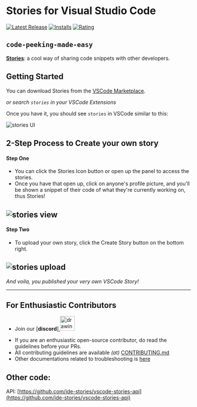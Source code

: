 # Stories for Visual Studio Code
[![Latest Release](https://vsmarketplacebadge.apphb.com/version-short/bar9.stories.svg)](https://marketplace.visualstudio.com/items?itemName=bar9.stories)
[![Installs](https://vsmarketplacebadge.apphb.com/installs/bar9.stories.svg)](https://marketplace.visualstudio.com/items?itemName=bar9.stories)
[![Rating](https://vsmarketplacebadge.apphb.com/rating-short/bar9.stories.svg)](https://marketplace.visualstudio.com/items?itemName=bar9.stories#review-details)

**`code-peeking-made-easy`**
--------------------------------------
[**Stories**](https://marketplace.visualstudio.com/items?itemName=bar9.stories): a cool way of sharing code snippets with other developers.

## Getting Started

You can download Stories from the [VSCode Marketplace](https://marketplace.visualstudio.com/items?itemName=bar9.stories).

*or search `stories` in your VSCode Extensions*

Once you have it, you should see `stories` in VSCode similar to this:

![stories UI](readme-pics/location.png)

## 2-Step Process to Create your own story

#### Step One
* You can click the Stories Icon button or open up the panel to access the stories. 
* Once you have that open up, click on anyone's profile picture, and you'll be shown a snippet of their code of what they're currently working on, thus Stories!

![stories view](readme-pics/view.png)
------------------------

#### Step Two
* To upload your own story, click the Create Story button on the bottom right.

![stories upload](readme-pics/upload.png)
------------------------

*And voila, you published your very own VSCode Story!*

------------------------

## For Enthusiastic Contributors

* Join our [**discord**]<a href="https://discord.gg/ABpGdRxvaA">
  <img src="https://img.icons8.com/plasticine/2x/discord-logo.png" alt="drawing" width="40">
</a>

* If you are an enthusiastic open-source contributor, do read the guidelines before your PRs.
* All contributing guidelines are available *(at)* [CONTRIBUTING.md](https://github.com/ide-stories/vscode-stories/blob/master/docs/CONTRIBUTING.md)
* Other documentations related to troubleshooting is [here](https://github.com/ide-stories/vscode-stories/tree/master/docs)

## Other code:

API: [https://github.com/ide-stories/vscode-stories-api](https://github.com/ide-stories/vscode-stories-api)
